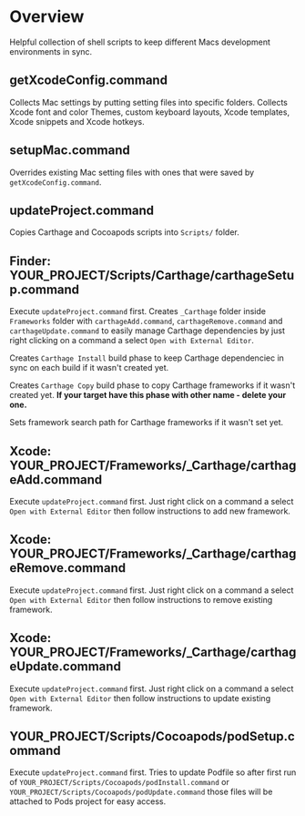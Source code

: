 # Overview

Helpful collection of shell scripts to keep different Macs development environments in sync.

## getXcodeConfig.command

Collects Mac settings by putting setting files into specific folders. Collects Xcode font and color Themes, custom keyboard layouts, Xcode templates, Xcode snippets and Xcode hotkeys.

## setupMac.command

Overrides existing Mac setting files with ones that were saved by `getXcodeConfig.command`.

## updateProject.command

Copies Carthage and Cocoapods scripts into `Scripts/` folder. 

## Finder: YOUR_PROJECT/Scripts/Carthage/carthageSetup.command

Execute `updateProject.command` first. Creates `_Carthage` folder inside `Frameworks` folder with `carthageAdd.command`, `carthageRemove.command` and `carthageUpdate.command` to easily manage Carthage dependencies by just right clicking on a command a select `Open with External Editor`.

Creates `Carthage Install` build phase to keep Carthage dependenciec in sync on each build if it wasn't created yet.

Creates `Carthage Copy` build phase to copy Carthage frameworks if it wasn't created yet. **If your target have this phase with other name - delete your one.**

Sets framework search path for Carthage frameworks if it wasn't set yet.

## Xcode: YOUR_PROJECT/Frameworks/_Carthage/carthageAdd.command

Execute `updateProject.command` first. Just right click on a command a select `Open with External Editor` then follow instructions to add new framework.

## Xcode: YOUR_PROJECT/Frameworks/_Carthage/carthageRemove.command

Execute `updateProject.command` first. Just right click on a command a select `Open with External Editor` then follow instructions to remove existing framework.

## Xcode: YOUR_PROJECT/Frameworks/_Carthage/carthageUpdate.command

Execute `updateProject.command` first. Just right click on a command a select `Open with External Editor` then follow instructions to update existing framework.

## YOUR_PROJECT/Scripts/Cocoapods/podSetup.command

Execute `updateProject.command` first. Tries to update Podfile so after first run of `YOUR_PROJECT/Scripts/Cocoapods/podInstall.command` or `YOUR_PROJECT/Scripts/Cocoapods/podUpdate.command` those files will be attached to Pods project for easy access.
